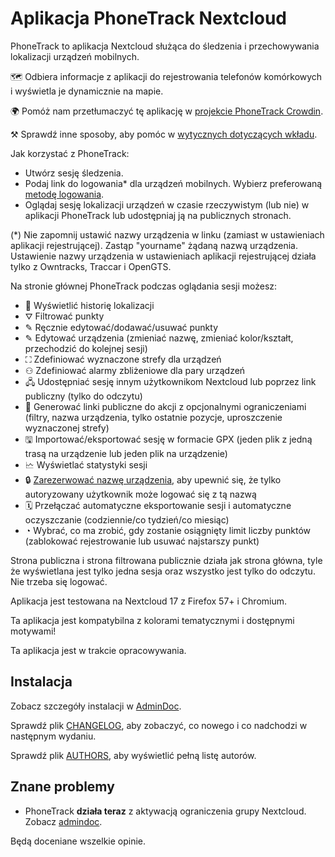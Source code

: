 # Aplikacja PhoneTrack Nextcloud

PhoneTrack to aplikacja Nextcloud służąca do śledzenia i przechowywania lokalizacji urządzeń mobilnych.

🗺 Odbiera informacje z aplikacji do rejestrowania telefonów komórkowych i wyświetla je dynamicznie na mapie.

🌍 Pomóż nam przetłumaczyć tę aplikację w [projekcie PhoneTrack Crowdin](https://crowdin.com/project/phonetrack).

⚒ Sprawdź inne sposoby, aby pomóc w [wytycznych dotyczących wkładu](https://gitlab.com/eneiluj/phonetrack-oc/blob/master/CONTRIBUTING.md).

Jak korzystać z PhoneTrack:

* Utwórz sesję śledzenia.
* Podaj link do logowania\* dla urządzeń mobilnych. Wybierz preferowaną [metodę logowania](https://gitlab.com/eneiluj/phonetrack-oc/wikis/userdoc#logging-methods).
* Oglądaj sesję lokalizacji urządzeń w czasie rzeczywistym (lub nie) w aplikacji PhoneTrack lub udostępniaj ją na publicznych stronach.

(\*) Nie zapomnij ustawić nazwy urządzenia w linku (zamiast w ustawieniach aplikacji rejestrującej). Zastąp "yourname" żądaną nazwą urządzenia. Ustawienie nazwy urządzenia w ustawieniach aplikacji rejestrującej działa tylko z Owntracks, Traccar i OpenGTS.

Na stronie głównej PhoneTrack podczas oglądania sesji możesz:

* 📍 Wyświetlić historię lokalizacji
* ⛛ Filtrować punkty
* ✎ Ręcznie edytować/dodawać/usuwać punkty
* ✎ Edytować urządzenia (zmieniać nazwę, zmieniać kolor/kształt, przechodzić do kolejnej sesji)
* ⛶ Zdefiniować wyznaczone strefy dla urządzeń
* ⚇ Zdefiniować alarmy zbliżeniowe dla pary urządzeń
* 🖧 Udostępniać sesję innym użytkownikom Nextcloud lub poprzez link publiczny (tylko do odczytu)
* 🔗 Generować linki publiczne do akcji z opcjonalnymi ograniczeniami (filtry, nazwa urządzenia, tylko ostatnie pozycje, uproszczenie wyznaczonej strefy)
* 🖫 Importować/eksportować sesję w formacie GPX (jeden plik z jedną trasą na urządzenie lub jeden plik na urządzenie)
* 🗠 Wyświetlać statystyki sesji
* 🔒 [Zarezerwować nazwę urządzenia](https://gitlab.com/eneiluj/phonetrack-oc/wikis/userdoc#device-name-reservation), aby upewnić się, że tylko autoryzowany użytkownik może logować się z tą nazwą
* 🗓 Przełączać automatyczne eksportowanie sesji i automatyczne oczyszczanie (codziennie/co tydzień/co miesiąc)
* ◔ Wybrać, co ma zrobić, gdy zostanie osiągnięty limit liczby punktów (zablokować rejestrowanie lub usuwać najstarszy punkt)

Strona publiczna i strona filtrowana publicznie działa jak strona główna, tyle że wyświetlana jest tylko jedna sesja oraz wszystko jest tylko do odczytu. Nie trzeba się logować.

Aplikacja jest testowana na Nextcloud 17 z Firefox 57+ i Chromium.

Ta aplikacja jest kompatybilna z kolorami tematycznymi i dostępnymi motywami!

Ta aplikacja jest w trakcie opracowywania.

## Instalacja

Zobacz szczegóły instalacji w [AdminDoc](https://gitlab.com/eneiluj/phonetrack-oc/wikis/admindoc).

Sprawdź plik [CHANGELOG](https://gitlab.com/eneiluj/phonetrack-oc/blob/master/CHANGELOG.md#change-log), aby zobaczyć, co nowego i co nadchodzi w następnym wydaniu.

Sprawdź plik [AUTHORS](https://gitlab.com/eneiluj/phonetrack-oc/blob/master/AUTHORS.md#authors), aby wyświetlić pełną listę autorów.

## Znane problemy

* PhoneTrack **działa teraz** z aktywacją ograniczenia grupy Nextcloud. Zobacz [admindoc](https://gitlab.com/eneiluj/phonetrack-oc/wikis/admindoc#issue-with-phonetrack-restricted-to-some-groups-in-nextcloud).

Będą doceniane wszelkie opinie.